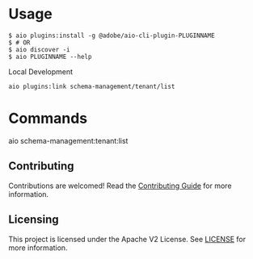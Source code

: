 # Usage
```sh-session
$ aio plugins:install -g @adobe/aio-cli-plugin-PLUGINNAME
$ # OR
$ aio discover -i
$ aio PLUGINNAME --help
```
Local Development
```
aio plugins:link schema-management/tenant/list
```

# Commands
<!-- commands -->
aio schema-management:tenant:list
<!-- commandsstop -->

## Contributing

Contributions are welcomed! Read the [Contributing Guide](CONTRIBUTING.md) for more information.

## Licensing

This project is licensed under the Apache V2 License. See [LICENSE](LICENSE) for more information.
